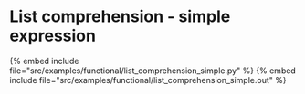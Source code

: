 # List comprehension - simple expression

{% embed include file="src/examples/functional/list_comprehension_simple.py" %}
{% embed include file="src/examples/functional/list_comprehension_simple.out" %}




